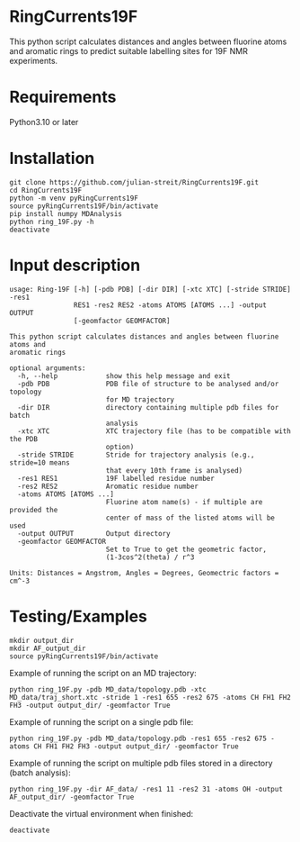 # RingCurrents19F
This python script calculates distances and angles between fluorine atoms and aromatic rings to predict suitable labelling sites for 19F NMR experiments.

# Requirements
Python3.10 or later

# Installation
```
git clone https://github.com/julian-streit/RingCurrents19F.git
cd RingCurrents19F
python -m venv pyRingCurrents19F
source pyRingCurrents19F/bin/activate
pip install numpy MDAnalysis
python ring_19F.py -h
deactivate
```
# Input description 
```
usage: Ring-19F [-h] [-pdb PDB] [-dir DIR] [-xtc XTC] [-stride STRIDE] -res1
                RES1 -res2 RES2 -atoms ATOMS [ATOMS ...] -output OUTPUT
                [-geomfactor GEOMFACTOR]

This python script calculates distances and angles between fluorine atoms and
aromatic rings

optional arguments:
  -h, --help            show this help message and exit
  -pdb PDB              PDB file of structure to be analysed and/or topology
                        for MD trajectory
  -dir DIR              directory containing multiple pdb files for batch
                        analysis
  -xtc XTC              XTC trajectory file (has to be compatible with the PDB
                        option)
  -stride STRIDE        Stride for trajectory analysis (e.g., stride=10 means
                        that every 10th frame is analysed)
  -res1 RES1            19F labelled residue number
  -res2 RES2            Aromatic residue number
  -atoms ATOMS [ATOMS ...]
                        Fluorine atom name(s) - if multiple are provided the
                        center of mass of the listed atoms will be used
  -output OUTPUT        Output directory
  -geomfactor GEOMFACTOR
                        Set to True to get the geometric factor,
                        (1-3cos^2(theta) / r^3

Units: Distances = Angstrom, Angles = Degrees, Geomectric factors = cm^-3
```

# Testing/Examples
```
mkdir output_dir
mkdir AF_output_dir
source pyRingCurrents19F/bin/activate
```
Example of running the script on an MD trajectory:
```
python ring_19F.py -pdb MD_data/topology.pdb -xtc MD_data/traj_short.xtc -stride 1 -res1 655 -res2 675 -atoms CH FH1 FH2 FH3 -output output_dir/ -geomfactor True
```

Example of running the script on a single pdb file:
```
python ring_19F.py -pdb MD_data/topology.pdb -res1 655 -res2 675 -atoms CH FH1 FH2 FH3 -output output_dir/ -geomfactor True
```

Example of running the script on multiple pdb files stored in a directory (batch analysis):
```
python ring_19F.py -dir AF_data/ -res1 11 -res2 31 -atoms OH -output AF_output_dir/ -geomfactor True
```
Deactivate the virtual environment when finished:
```
deactivate
```
